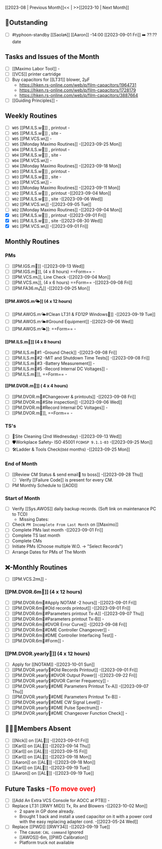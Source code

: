 [[2023-08 | Previous Month]]<< | >>[[2023-10 | Next Month]]
## 📌Outstanding
- [ ] #typhoon-standby  [[Saola🌀]] [[Aaron]] -14:00 [[2023-09-01 Fri]] ➡️ ??:?? date
## Tasks and Issues of the Month
- [ ] [[Maximo Labor Tool]] -
- [ ] [[VCS]] printer cartridge
- [ ] Buy capacitors for [[LT31]] blower, 2μF 
	- https://hken.rs-online.com/web/p/film-capacitors/1964731
	- https://hken.rs-online.com/web/p/film-capacitors/1728179
	- https://hken.rs-online.com/web/p/film-capacitors/3887664
- [ ] [[Guiding Principles]] -
## Weekly Routines
- [ ] `W05` [[PM.ILS.w🛬]] , printout -
- [ ] `W05` [[PM.ILS.w🛬]] , site -
- [ ] `W05` [[PM.VCS.w📞]] -
- [ ] `W05` [[Monday Maximo Routines]] -[[2023-09-25 Mon]]
- [ ] `W04` [[PM.ILS.w🛬]] , printout -
- [ ] `W04` [[PM.ILS.w🛬]] , site -
- [ ] `W04` [[PM.VCS.w📞]] -
- [ ] `W04` [[Monday Maximo Routines]] -[[2023-09-18 Mon]]
- [ ] `W03` [[PM.ILS.w🛬]] , printout -
- [ ] `W03` [[PM.ILS.w🛬]] , site -
- [ ] `W03` [[PM.VCS.w📞]] -
- [ ] `W03` [[Monday Maximo Routines]] -[[2023-09-11 Mon]]
- [ ] `W02` [[PM.ILS.w🛬]] , printout -[[2023-09-04 Mon]]
- [ ] `W02` [[PM.ILS.w🛬]] , site -[[2023-09-06 Wed]]
- [ ] `W02` [[PM.VCS.w📞]] -[[2023-09-05 Tue]]
- [ ] `W02` [[Monday Maximo Routines]] -[[2023-09-04 Mon]]
- [x] `W01` [[PM.ILS.w🛬]] , printout -[[2023-09-01 Fri]]
- [x] `W01` [[PM.ILS.w🛬]] , site -[[2023-08-30 Wed]]
- [x] `W01` [[PM.VCS.w📞]] -[[2023-09-01 Fri]]
## Monthly Routines
### PMs
- [ ] [[PM.IGS.m🛫]] -[[2023-09-13 Wed]]
- [ ] [[PM.IGS.m🛫]], (4 x 8 hours) ==Form== -
- [ ] [[PM.VCS.m📞]], Line Check -[[2023-09-04 Mon]]
- [ ] [[PM.VCS.m📞]], (4 x 6 hours) ==Form== -[[2023-09-08 Fri]]
- [ ] [[PM.FA36.m🖧]] -[[2023-09-25 Mon]]
#### [[PM.AWOS.m🌤️]] (4 x 12 hours)
- [ ] [[PM.AWOS.m🌤️#Clean LT31 & FD12P Windows🚚]] -[[2023-09-19 Tue]]
- [ ] [[PM.AWOS.m🌤️#Ground Equipment]] -[[2023-09-06 Wed]]
- [ ] [[PM.AWOS.m🌤️]]:  ==Form== -
#### [[PM.ILS.m🛬]] (4 x 8 hours)
- [ ] [[PM.ILS.m🛬#1 -Ground Check]] -[[2023-09-08 Fri]]
- [ ] [[PM.ILS.m🛬#2 -MIT and Shutdown Time Tests]] -[[2023-09-08 Fri]]
- [ ] [[PM.ILS.m🛬#3 -Battery Measurement]] -
- [ ] [[PM.ILS.m🛬#5 -Record Internal DC Voltages]] -
- [ ] [[PM.ILS.m🛬]],  ==Form== -
#### [[PM.DVOR.m🧭]] ( 4 x 4 hours)
- [ ] [[PM.DVOR.m🧭#Changeover & printouts]] -[[2023-09-08 Fri]]
- [ ] [[PM.DVOR.m🧭#Site inspection]] -[[2023-09-06 Wed]]
- [ ] [[PM.DVOR.m🧭#Record Internal DC Voltages]] -
- [ ] [[PM.DVOR.m🧭]], ==Form== -
### TS's
- [ ] 🧹Site Cleaning (2nd Wednesday) -[[2023-09-13 Wed]]
- [ ] 🛡️Workplace Safety- ISO 45001 `FCOHSP 9.1.1-03` -[[2023-09-25 Mon]]
- [ ] 🛠️Ladder & Tools Check(`Odd` months) -[[2023-09-25 Mon]]
### End of Month
- [ ] [[Review CM Status & send email📧 to boss]] -[[2023-09-28 Thu]]
	- [ ] Verify [[Failure Code]] is present for every CM.
- [ ] PM Monthly Schedule to [[AOD]]
### Start of Month 
- [ ] Verify [[Sys.AWOS]] daily backup records. (Soft link on maintenance PC to TCD)
	- Missing Dates: 
- [ ] Check `PM Incomplete From Last Month` on [[Maximo]]
- [ ] Complete PMs last month -[[2023-09-01 Fri]]
- [ ] Complete TS last month
- [ ] Complete CMs
- [ ] Initiate PMs (Choose multiple W.O. -> "Select Records")
- [ ] Arrange Dates for PMs of The Month
## ❌-Monthly Routines
- [ ] [[PM.VCS.2m📞]] -
### [[PM.DVOR.6m🧭]] (4 x 12 hours)
- [ ] [[PM.DVOR.6m🧭#Apply NOTAM -2 hours]] -[[2023-09-01 Fri]]
- [ ] [[PM.DVOR.6m🧭#Old records printout]] -[[2023-09-01 Fri]]
- [ ] [[PM.DVOR.6m🧭#Parameters printout Tx-A]] -[[2023-09-07 Thu]]
- [ ] [[PM.DVOR.6m🧭#Parameters printout Tx-B]] -
- [ ] [[PM.DVOR.6m🧭#DVOR Error Curve]] -[[2023-09-08 Fri]]
- [ ] [[PM.DVOR.6m🧭#DME Controller Changeover]] -
- [ ] [[PM.DVOR.6m🧭#DME Controller Interfacing Test]] -
- [ ] [[PM.DVOR.6m🧭#Form]] -
### [[PM.DVOR.yearly🧭]] (4 x 12 hours)
- [ ] Apply for [[NOTAM]] -[[2023-10-01 Sun]]
- [ ] [[PM.DVOR.yearly🧭#Old Records Printout]] -[[2023-09-01 Fri]]
- [ ] [[PM.DVOR.yearly🧭#DVOR Output Power]] -[[2023-09-22 Fri]]
- [ ] [[PM.DVOR.yearly🧭#DVOR Carrier Frequency]] -
- [ ] [[PM.DVOR.yearly🧭#DME Parameters Printout Tx-A]] -[[2023-09-07 Thu]]
- [ ] [[PM.DVOR.yearly🧭#DME Parameters Printout Tx-B]] -
- [ ] [[PM.DVOR.yearly🧭#DME CW Signal Level]] -
- [ ] [[PM.DVOR.yearly🧭#DME Pulse Spectrum]] -
- [ ] [[PM.DVOR.yearly🧭#DME Changeover Function Check]] -
## 👨‍👦‍👦Members Absent
- [ ] [[Nick]] on [[AL🎉]] -[[2023-09-01 Fri]]
- [ ] [[Karl]] on [[AL🎉]] -[[2023-09-14 Thu]]
- [ ] [[Karl]] on [[AL🎉]] -[[2023-09-15 Fri]]
- [ ] [[Karl]] on [[AL🎉]] -[[2023-09-18 Mon]]
- [ ] [[Aaron]] on [[AL🎉]] -[[2023-09-18 Mon]]
- [ ] [[Karl]] on [[AL🎉]] -[[2023-09-19 Tue]]
- [ ] [[Aaron]] on [[AL🎉]] -[[2023-09-19 Tue]]
## Future Tasks -<span style='color: red'>(To move over)</span>
- [ ] [[Add An Extra VCS Console for AOCC at PTB]] -
- [ ] Replace LT31 [[RWY MID]] Tx, Rx and Blowers -[[2023-10-02 Mon]]
	- 2 spare in GP done already. 
	- Brought 1 back and install a used capacitor on it with a power cord with the easy replacing adapter cord. -[[2023-05-24 Wed]]
- [ ] Replace [[PWD]] [[RWY34]] -[[2023-09-19 Tue]]
	- The cause: `CAL command` Ignored
	- [[AWOS]]-6m, [[PWD Calibration]]
	- Platform truck not available
 